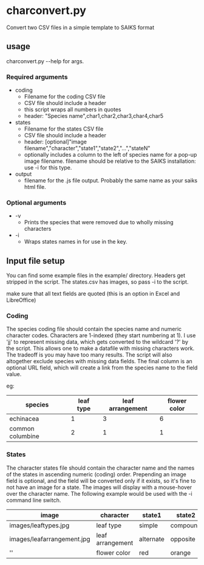 charconvert.py
==============

Convert two CSV files in a simple template to SAIKS format

## usage

charconvert.py --help for args.

### Required arguments
* coding
    * Filename for the coding CSV file
    * CSV file should include a header
    * this script wraps all numbers in quotes
    * header: "Species name",char1,char2,char3,char4,char5
* states
    * Filename for the states CSV file
    * CSV file should include a header
    * header: [optional]"image filename","character","state1","state2","...","stateN" 
    * optionally includes a column to the left of species name for a pop-up image filename. filename should be relative to the SAIKS installation: use -i for this type.
* output
    * filename for the .js file output. Probably the same name as your saiks html file.

### Optional arguments
* -v
    * Prints the species that were removed due to wholly missing characters
* -i
    * Wraps states names in <divs> for use in the key.

## Input file setup

You can find some example files in the example/ directory. Headers get stripped in the script. The states.csv has images, so pass -i to the script.

make sure that all text fields are quoted (this is an option in Excel and LibreOffice)

### Coding
The species coding file should contain the species name and numeric character codes.
Characters are 1-indexed (they start numbering at 1). I use 'jj' to represent 
missing data, which gets converted to the wildcard '?' by the script. This allows 
one to make a datafile with missing characters work. The tradeoff is you may have 
too many results. The script will also altogether exclude species with missing 
data fields. The final column is an optional URL field, which will create a link 
from the species name to the field value.

eg:

species | leaf type | leaf arrangement | flower color
--- | --- | --- | ---- 
echinacea | 1 | 3 | 6 
common columbine | 2 | 1 | 1 

### States

The character states file should contain the character name and the names of the 
states in ascending numeric (coding) order. Prepending an image field is 
optional, and the field will be converted only if it exists, so it's fine to not 
have an image for a state. The images will display with a mouse-hover over the 
character name. The following example would be used with the -i command line 
switch.

image | character | state1 | state2 | state3 
--- | --- | --- | --- | ---
images/leaftypes.jpg | leaf type | simple | compound 
images/leafarrangement.jpg | leaf arrangement | alternate | opposite | basal
'' | flower color | red | orange | yellow | green | blue | purple